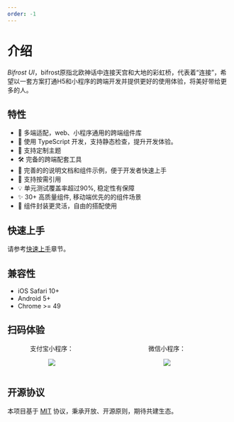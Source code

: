 ```yaml
---
order: -1
---
```


# 介绍

_Bifrost UI_，bifrost原指北欧神话中连接天宫和大地的彩虹桥，代表着“连接”，希望以一套方案打通H5和小程序的跨端开发并提供更好的使用体验，将美好带给更多的人。

## 特性

- 🚀 多端适配，web、小程序通用的跨端组件库
- 🌈 使用 TypeScript 开发，支持静态检查，提升开发体验。
- 🎨 支持定制主题
- 🛠 完备的跨端配套工具
- 💪 完善的的说明文档和组件示例，便于开发者快速上手
- 🎯 支持按需引用
- 💡 单元测试覆盖率超过90%, 稳定性有保障
- ✨ 30+ 高质量组件, 移动端优先的的组件场景
- 👋 组件封装更灵活，自由的搭配使用

## 快速上手

请参考[快速上手](/guide/quick-start)章节。

## 兼容性

- iOS Safari 10+
- Android 5+
- Chrome >= 49

## 扫码体验

<div style="display: flex">
<div style="width: 200px; margin-right: 60px; text-align: center">
支付宝小程序：

![](https://gw.alicdn.com/imgextra/i2/O1CN01Q0L2dL1ID0iLq1SKP_!!6000000000858-2-tps-516-518.png)

</div>

<div style="width: 200px; text-align: center">
微信小程序：

![](https://gw.alicdn.com/imgextra/i4/O1CN014TC9CC1kCNPJZxQE5_!!6000000004647-0-tps-258-258.jpg)

</div>
</div>

## 开源协议

本项目基于 [MIT](https://zh.wikipedia.org/wiki/MIT%E8%A8%B1%E5%8F%AF%E8%AD%89) 协议，秉承开放、开源原则，期待共建生态。
